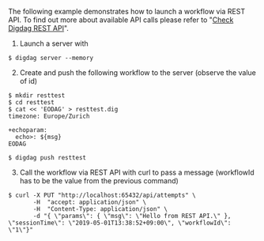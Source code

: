 The following example demonstrates how to launch a workflow via REST API. To find out more about available API calls please refer to "[Check Digdag REST API](https://github.com/treasure-data/digdag)".

1. Launch a server with
```
$ digdag server --memory
```
2. Create and push the following workflow to the server (observe the value of id)
```
$ mkdir resttest
$ cd resttest
$ cat << 'EODAG' > resttest.dig
timezone: Europe/Zurich

+echoparam:
  echo>: ${msg}
EODAG

$ digdag push resttest
```
3. Call the workflow via REST API with curl to pass a message (workflowId has to be the value from the previous command)
```
$ curl -X PUT "http://localhost:65432/api/attempts" \
       -H  "accept: application/json" \
       -H  "Content-Type: application/json" \
       -d "{ \"params\": { \"msg\": \"Hello from REST API.\" }, \"sessionTime\": \"2019-05-01T13:38:52+09:00\", \"workflowId\": \"1\"}"
```
